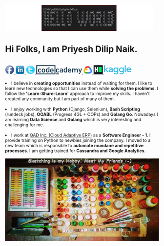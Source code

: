 <img src="https://github.com/filopd/filopd/blob/master/images/filopd-gif.gif" alt="filopd-hello-world" width="485" height="85"/>
<H1>Hi Folks, I am Priyesh Dilip Naik.</H1>
<br>
<a href="https://www.facebook.com/public/Priyesh-Naik">
<img src="https://github.com/filopd/filopd/blob/master/images/facebook.png" alt="filopd-facebook" width="30" height="30"/>
</a>
<a href="https://www.linkedin.com/in/erpriyeshnaik/">
<img src="https://github.com/filopd/filopd/blob/master/images/linkedin.png" alt="filopd-linkedin" width="30" height="30"/>
</a>
<a href="https://twitter.com/priyesh_filopd">
<img src="https://github.com/filopd/filopd/blob/master/images/twitter.png" alt="filopd-twitter" width="30" height="30"/>
</a>
<a href="https://www.codecademy.com/users/filopd/achievements">
<img src="https://github.com/filopd/filopd/blob/master/images/codecademy.png" alt="filopd-codecademy-badges" width="150" height="30"/>
</a>
<a href="https://google.qwiklabs.com/public_profiles/b4a0adcb-56e9-45d1-93fc-f057b3128076">
<img src="https://github.com/filopd/filopd/blob/master/images/gcp_badges.png" alt="filopd-gcp-badges" width="30" height="30"/>
</a>
<a href="https://www.hackerrank.com/filopd">
<img src="https://github.com/filopd/filopd/blob/master/images/hackerrank.png" alt="filopd-hackerrank-dashboard" width="30" height="30"/>
</a>
<a href="https://www.kaggle.com/filopd">
<img src="https://github.com/filopd/filopd/blob/master/images/kaggle.png" alt="filopd-kaggle" width="90" height="30"/>
</a>

<br>
<br>
<li>I believe in <b>creating opportunities</b> instead of waiting for them. I like to learn new technologies so that I can use them while <b>solving the problems</b>. I follow the <b>'Learn-Share-Learn'</b> approach to improve my skills. I haven't created any community but I am part of many of them.</li>
<br>
<li>I enjoy working with <b>Python</b> (Django, Selenium), <b>Bash Scripting</b> (rundeck jobs), <b>OOABL</b> (Progress 4GL + OOPs) and <b>Golang Go</b>. 
Nowadays I am learning <b>Data Science</b> and <b>Golang</b> which is very interesting and challenging for me.</li>
<br>
<li>I work at <a href='https://www.qad.com/'>QAD Inc. (Cloud Adaptive ERP)</a> as a <b>Software Engineer - 1</b>. I provide training on Python to newbies joining the company. I moved to a new team which is responsible to <b>automate mundane and repetitive processes</b>. I am getting trained for <b>Cassandra and Google Analytics</b>.</li>
<br>
<img src="https://github.com/filopd/filopd/blob/master/images/filopd-wallpaper.jpg" alt="Priyesh Naik github repo wallpaper image."/>
<br>